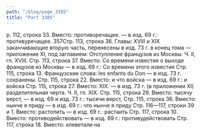 ```yaml
---
path: "/blog/page_3385"
title: "Part 3385"
---
```


р. 112, строка 33.
Вместо: противоречащее. — в изд. 69 г.: противуречащее.
357Стр. 113, строка 36.
Главы: XVIII и XIX заканчивающие вторую часть, перенесены в изд. 73 г. в конец тома — приложение XI, под заглавием: Отступление французов из Москвы.
Ч. II, гл. XVIII.
Стр. 113, строка 37.
Вместо: Со времени известия о выходе французов из Москвы — в изд. 69 г.: Со времени этого известия
Стр. 115, строка 13.
Французские слова: les enfants du Don — в изд. 73 г. сохранены.
Стр. 115, строка 22.
Вместо: и что войска — в изд. 69 г.: и войска
Стр. 115, строка 27.
Вместо: XIX. — в изд. 73 г. (в приложении XI) разделительная черта.
Ч. II, гл. XIX.
Стр. 115, строка 29.
Вместо: тысячу верст, — в изд. 69 и изд. 73 г.: тысячи верст,
Стр. 115, строка 36.
Вместо: нынче я приду — в изд. 69 г.: что нынче я приду
Стр. 116—117, строки 39 и 1.
Вместо: растопить — в изд. 69 г.: растаить
Стр. 117, строка 10.
Вместо: противодействовать — в изд. 69 г.: противудействовать
Стр. 117, строка 18.
Вместо: клеветали на 
